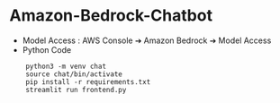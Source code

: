 # Amazon-Bedrock-Chatbot

* Model Access : AWS Console ➔ Amazon Bedrock ➔ Model Access
* Python Code
```
    python3 -m venv chat
    source chat/bin/activate
    pip install -r requirements.txt
    streamlit run frontend.py
```
